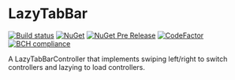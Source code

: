 # LazyTabBar
[![Build status](https://build.appcenter.ms/v0.1/apps/824f3e37-9102-412f-89a6-caae9ab0c3a4/branches/CustomPageViewController/badge)](https://appcenter.ms)
[![NuGet](https://img.shields.io/nuget/v/LazyTabBar.svg)](https://www.nuget.org/packages/LazyTabBar)
[![NuGet Pre Release](https://img.shields.io/nuget/vpre/LazyTabBar.svg)](https://www.nuget.org/packages/LazyTabBar)
[![CodeFactor](https://www.codefactor.io/repository/github/tingtingan/LazyTabBar/badge)](https://www.codefactor.io/repository/github/tingtingan/LazyTabBar)
[![BCH compliance](https://bettercodehub.com/edge/badge/TingtingAn/LazyTabBar?branch=CustomPageViewController)](https://bettercodehub.com/)

A LazyTabBarController that implements swiping left/right to switch controllers and lazying to load controllers.
